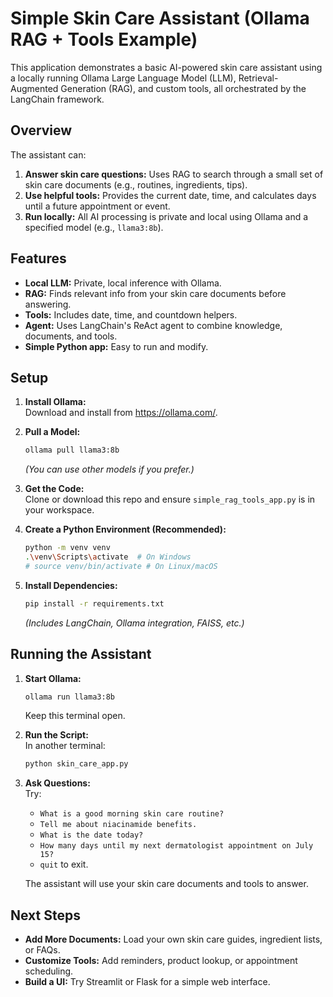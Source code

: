 # Simple Skin Care Assistant (Ollama RAG + Tools Example)

This application demonstrates a basic AI-powered skin care assistant using a locally running Ollama Large Language Model (LLM), Retrieval-Augmented Generation (RAG), and custom tools, all orchestrated by the LangChain framework.

## Overview

The assistant can:
1.  **Answer skin care questions:** Uses RAG to search through a small set of skin care documents (e.g., routines, ingredients, tips).
2.  **Use helpful tools:** Provides the current date, time, and calculates days until a future appointment or event.
3.  **Run locally:** All AI processing is private and local using Ollama and a specified model (e.g., `llama3:8b`).

## Features

*   **Local LLM:** Private, local inference with Ollama.
*   **RAG:** Finds relevant info from your skin care documents before answering.
*   **Tools:** Includes date, time, and countdown helpers.
*   **Agent:** Uses LangChain's ReAct agent to combine knowledge, documents, and tools.
*   **Simple Python app:** Easy to run and modify.

## Setup

1.  **Install Ollama:**  
    Download and install from https://ollama.com/.

2.  **Pull a Model:**  
    ```bash
    ollama pull llama3:8b
    ```
    *(You can use other models if you prefer.)*

3.  **Get the Code:**  
    Clone or download this repo and ensure `simple_rag_tools_app.py` is in your workspace.

4.  **Create a Python Environment (Recommended):**  
    ```bash
    python -m venv venv
    .\venv\Scripts\activate  # On Windows
    # source venv/bin/activate # On Linux/macOS
    ```

5.  **Install Dependencies:**  
    ```bash
    pip install -r requirements.txt
    ```
    *(Includes LangChain, Ollama integration, FAISS, etc.)*

## Running the Assistant

1.  **Start Ollama:**  
    ```bash
    ollama run llama3:8b
    ```
    Keep this terminal open.

2.  **Run the Script:**  
    In another terminal:
    ```bash
    python skin_care_app.py
    ```

3.  **Ask Questions:**  
    Try:
    *   `What is a good morning skin care routine?`
    *   `Tell me about niacinamide benefits.`
    *   `What is the date today?`
    *   `How many days until my next dermatologist appointment on July 15?`
    *   `quit` to exit.

    The assistant will use your skin care documents and tools to answer.

## Next Steps

*   **Add More Documents:** Load your own skin care guides, ingredient lists, or FAQs.
*   **Customize Tools:** Add reminders, product lookup, or appointment scheduling.
*   **Build a UI:** Try Streamlit or Flask for a simple web interface.

